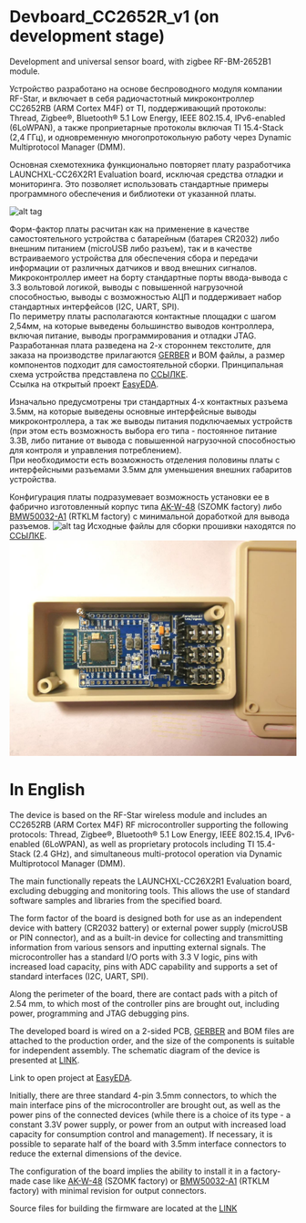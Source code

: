 # Devboard_CC2652R_v1 (on development stage)
Development and universal sensor board, with zigbee RF-BM-2652B1 module. 

Устройство разработано на основе беспроводного модуля компании RF-Star, и включает в себя радиочастотный микроконтроллер CC2652RB (ARM Cortex M4F) от TI, поддерживающий протоколы: Thread,
Zigbee®, Bluetooth® 5.1 Low Energy, IEEE 802.15.4, IPv6-enabled (6LoWPAN), а также проприетарные протоколы включая TI 15.4-Stack (2,4 ГГц), и одновременную многопротокольную работу через Dynamic Multiprotocol Manager (DMM).  

Основная схемотехника функционально повторяет плату разработчика LAUNCHXL-CC26X2R1 Evaluation board, исключая средства отладки и мониторинга. Это позволяет использовать стандартные примеры программного обеспечения и библиотеки от указанной платы. 


![alt tag](https://github.com/co-Palko/Develop_board_CC2652R_v1/blob/main/images/TOP_assem.png)  

Форм-фактор платы расчитан как на применение в качестве  самостоятельного устройства с батарейным (батарея CR2032) либо внешним питанием (microUSB либо разъем), так и в качестве встраиваемого устройства для обеспечения сбора и передачи информации от различных датчиков и ввод внешних сигналов.  
Микроконтроллер имеет на борту стандартные порты ввода-вывода с 3.3 вольтовой логикой, выводы с повышенной нагрузочной способностью, выводы с возможностью АЦП и поддерживает набор стандартных интерфейсов (I2C, UART, SPI).  
По периметру платы располагаются контактные площадки с шагом 2,54мм, на которые выведены большинство выводов контроллера, включая питание, выводы программирования и отладки JTAG.  
Разработанная плата разведена на 2-х стороннем текстолите,  для заказа на производстве прилагаются [GERBER](https://github.com/co-Palko/Develop_board_CC2652R_v1/tree/main/gerber/) и BOM файлы, а размер компонентов подходит для самостоятельной сборки.  Принципальная схема устройства представлена по [ССЫЛКЕ](https://github.com/co-Palko/Dev_board_CC2652R_v1/blob/main/images/Schematic_Devboard_mini_cc2652r-v1.png).  
Ссылка на открытый проект [EasyEDA](https://oshwlab.com/Palko/devborda_mini-cc2652r-v2).
  
  
Изначально предусмотрены три стандартных 4-х контактных разъема 3.5мм, на которые выведены основные интерфейсные выводы микроконтроллера, а так же выводы питания подключаемых устройств (при этом есть возможность выбора его типа - постоянное питание 3.3В, либо питание от вывода с повышенной нагрузочной способностью для контроля и управления потреблением).  
При необходимости есть возможность отделения половины платы с интерфейсными разъемами 3.5мм для уменьшения внешних габаритов устройства.   
  
  
Конфигурация платы подразумевает возможность установки ее в фабрично изготовленный корпус типа [AK-W-48](https://myszomk.ru/product/ak-w-48) (SZOMK factory) либо [BMW50032-A1](https://aliexpress.ru/item/Wall-mounting-junction-box-for-electronic-plastic-enclosure-connector-diy-plastic-box-for-electronics-project-81/32906762106.html) (RTKLM factory) с минимальной доработкой для вывода разъемов. 
![alt tag](https://github.com/co-Palko/Develop_board_CC2652R_v1/blob/main/images/Dimension.PNG)
Исходные файлы для сборки прошивки находятся по [ССЫЛКЕ](https://github.com/diyruz/SensBoard).  
![alt tag](https://github.com/co-Palko/Dev_board_CC2652R_v1/blob/main/images/Assembled.png)


# In English

The device is based on the RF-Star wireless module and includes an CC2652RB (ARM Cortex M4F) RF microcontroller supporting the following protocols: Thread,
Zigbee®, Bluetooth® 5.1 Low Energy, IEEE 802.15.4, IPv6-enabled (6LoWPAN), as well as proprietary protocols including TI 15.4-Stack (2.4 GHz), and simultaneous multi-protocol operation via Dynamic Multiprotocol Manager (DMM).

The main functionally repeats the LAUNCHXL-CC26X2R1 Evaluation board, excluding debugging and monitoring tools. This allows the use of standard software samples and libraries from the specified board.

The form factor of the board is designed both for use as an independent device with battery (CR2032 battery) or external power supply (microUSB or PIN connector), and as a built-in device for collecting and transmitting information from various sensors and inputting external signals.
The microcontroller has a standard I/O ports with 3.3 V logic, pins with increased load capacity, pins with ADC capability and supports a set of standard interfaces (I2C, UART, SPI).  

Along the perimeter of the board, there are contact pads with a pitch of 2.54 mm, to which most of the controller pins are brought out, including power, programming and JTAG debugging pins.  

The developed board is wired on a 2-sided PCB, [GERBER](https://github.com/co-Palko/Develop_board_CC2652R_v1/tree/main/gerber/) and BOM files are attached to the production order, and the size of the components is suitable for independent assembly. The schematic diagram of the device is presented at [LINK](https://github.com/co-Palko/Dev_board_CC2652R_v1/blob/main/images/Schematic_Devboard_mini_cc2652r-v1.png).  

Link to open project at [EasyEDA](https://oshwlab.com/Palko/devborda_mini-cc2652r-v2).
  
  
Initially, there are three standard 4-pin 3.5mm connectors, to which the main interface pins of the microcontroller are brought out, as well as the power pins of the connected devices (while there is a choice of its type - a constant 3.3V power supply, or power from an output with increased load capacity for consumption control and management).
If necessary, it is possible to separate half of the board with 3.5mm interface connectors to reduce the external dimensions of the device.
  
  
The configuration of the board implies the ability to install it in a factory-made case like [AK-W-48](https://www.chinaenclosure.com/products/Wall-mounted-abs-plastic-electronics-enclosures-AK-W-48-81x41x20mm.html) (SZOMK factory) or [BMW50032-A1](https://aliexpress.ru/item/Wall-mounting-junction-box-for-electronic-plastic-enclosure-connector-diy-plastic-box-for-electronics-project-81/32906762106.html) (RTKLM factory) with minimal revision for output connectors.  

Source files for building the firmware are located at the [LINK](https://github.com/diyruz/SensBoard)
